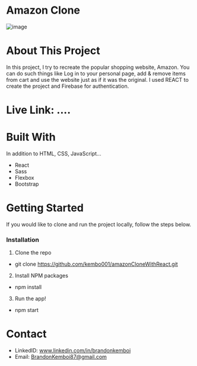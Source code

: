 # Amazon Clone
![image](https://user-images.githubusercontent.com/47574348/164879126-bdf2079a-560a-4397-a81b-99707cfe84f0.png)

# About This Project
In this project, I try to recreate the popular shopping website, Amazon. You can do such things like Log in to your personal page, add & remove items from cart and use the website just as if it was the original. I used REACT to create the project and Firebase for authentication. 
# Live Link: ....

# Built With
In addition to HTML, CSS, JavaScript...
- React
- Sass
- Flexbox
- Bootstrap

# Getting Started
If you would like to clone and run the project locally, follow the steps below. 

### Installation

1. Clone the repo 
- git clone https://github.com/kembo001/amazonCloneWithReact.git

2. Install NPM packages
- npm install

3. Run the app!
- npm start


# Contact
- LinkedID: www.linkedin.com/in/brandonkemboi
- Email: BrandonKemboi87@gmail.com
